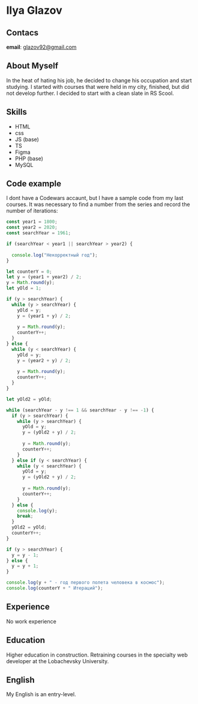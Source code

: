 # Ilya Glazov

## Contacs
**email**: glazov92@gmail.com

## About Myself
In the heat of hating his job, he decided to change his occupation and start studying. I started with courses that were held in my city, finished, but did not develop further. I decided to start with a clean slate in RS Scool.

## Skills
- HTML 
- css 
- JS (base)
- TS
- Figma
- PHP (base)
- MySQL

## Code example
I dont have a Codewars accaunt, but I have a sample code from my last courses. It was necessary to find a number from the series and record the number of iterations:
```javascript
const year1 = 1800;
const year2 = 2020;
const searchYear = 1961;

if (searchYear < year1 || searchYear > year2) {
  
  console.log("Некорректный год");
}

let counterY = 0;
let y = (year1 + year2) / 2; 
y = Math.round(y); 
let yOld = 1; 

if (y > searchYear) {
  while (y > searchYear) {
    yOld = y; 
    y = (year1 + y) / 2;
   
    y = Math.round(y); 
    counterY++;
  }
} else {
  while (y < searchYear) {
    yOld = y;
    y = (year2 + y) / 2;
   
    y = Math.round(y); 
    counterY++;
  }
}

let yOld2 = yOld; 

while (searchYear - y !== 1 && searchYear - y !== -1) {
  if (y > searchYear) {
    while (y > searchYear) {
      yOld = y; 
      y = (yOld2 + y) / 2;
     
      y = Math.round(y); 
      counterY++;
    }
  } else if (y < searchYear) {
    while (y < searchYear) {
      yOld = y;
      y = (yOld2 + y) / 2;
      
      y = Math.round(y); 
      counterY++;
    }
  } else {
    console.log(y);
    break;
  } 
  yOld2 = yOld;
  counterY++;
}

if (y > searchYear) {
  y = y - 1;
} else {
  y = y + 1;
}

console.log(y + " - год первого полета человека в космос");
console.log(counterY + " Итераций");
```

## Experience
No work experience

## Education
Higher education in construction. Retraining courses in the specialty web developer at the Lobachevsky University.

## English 
My English is an entry-level.